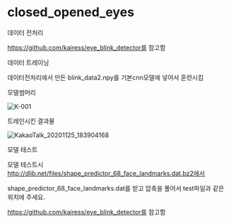 # closed_opened_eyes

데이터 전처리 

https://github.com/kairess/eye_blink_detector를 참고함


데이터 트레이닝

데이터전처리에서 만든 blink_data2.npy를 기본cnn모델에 넣어서 훈련시킴


모델썸머리

![K-001](https://user-images.githubusercontent.com/70885961/100229637-e5e41880-2f67-11eb-8af4-403230408b22.png)

트레인시킨 결과물

![KakaoTalk_20201125_183904168](https://user-images.githubusercontent.com/70885961/100229829-2d6aa480-2f68-11eb-8764-d2e65625c846.png)

모델 테스트

모델 테스트시 http://dlib.net/files/shape_predictor_68_face_landmarks.dat.bz2에서 

shape_predictor_68_face_landmarks.dat를 받고 압축을 풀어서 test파일과 같은 위치에 주세요.

https://github.com/kairess/eye_blink_detector를 참고함
